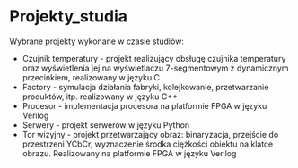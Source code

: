 # Projekty_studia
Wybrane projekty wykonane w czasie studiów:
- Czujnik temperatury - projekt realizujący obsługę czujnika temperatury oraz wyświetlenia jej na wyświetlaczu 7-segmentowym z                         dynamicznym przecinkiem, realizowany w języku C
- Factory - symulacja działania fabryki, kolejkowanie, przetwarzanie produktów, itp. realizowany w języku C++
- Procesor - implementacja procesora na platformie FPGA w języku Verilog
- Serwery - projekt serwerów w języku Python
- Tor wizyjny - projekt przetwarzający obraz: binaryzacja, przejście do przestrzeni YCbCr, wyznaczenie środka ciężkości obiektu                 na klatce obrazu. Realizowany na platformie FPGA w języku Verilog
